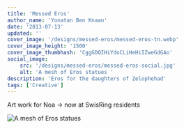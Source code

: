```yaml
---
title: 'Messed Eros'
author_name: 'Yonatan Ben Knaan'
date: '2013-07-13'
updated: ''
cover_image: '/designs/messed-eros/messed-eros-tn.webp'
cover_image_height: '1500'
cover_image_thumbhash: 'CggGDQIHiYdoCLiHeHiIZweGdGAo'
social_image: 
    src: '/designs/messed-eros/messed-eros-social.jpg'
    alt: 'A mesh of Eros statues '
description: 'Eros for the daughters of Zelophehad'
tags: ['Creative']
---
```

Art work for Noa -> now at SwisRing residents 

![A mesh of Eros statues](/designs/messed-eros/messed-eros.webp)







